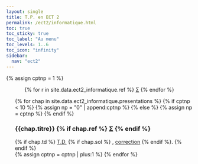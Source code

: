 ```yaml
---
layout: single
title: T.P. en ECT 2
permalink: /ect2/informatique.html
toc: true
toc_sticky: true
toc_label: "Au menu"
toc_levels: 1..6
toc_icon: "infinity"
sidebar:
  nav: "ect2"
---
```


{% assign cptnp = 1 %}

<center>
<nobr>
{% for r in site.data.ect2_informatique.ref %}
<a href="./ect2_doc/ref/{{r.ref}}" class="ref">&Sigma;</a>
{% endfor %}
</nobr>
</center>


<!-- <a href="{{site.data.psi_info.formulaire}}">Formulaire</a> disponible lors des Oraux de Centrale. -->

<ul start="0" style="list-style-type:none">
{% for chap in site.data.ect2_informatique.presentations %}
{% if cptnp < 10 %}
{% assign np = "0" | append:cptnp %}
{% else %}
{% assign np = cptnp %}
{% endif %}
<li> <h3 id="#p_{{np}}">{{chap.titre}}
{% if chap.ref %}
<a href="./ect2_doc/ref/{{chap.ref}}" class="ref">&Sigma;</a>
{% endif %}</h3>
<!-- <a href="./ect2_doc/info_option/oi-p_{{np}}.pdf">Présentation</a>. -->
{% if chap.td %}
<a href="./ect2_doc/ect2-tp_e{{np}}.pdf">T.D.</a>
{% if chap.sol %}
, <a href="./ect2_doc/ect2-tp_s{{np}}.pdf">correction</a>
{% endif %}.
{% endif %}
</li>
{% assign cptnp = cptnp | plus:1 %}
{% endfor %}
</ul>
